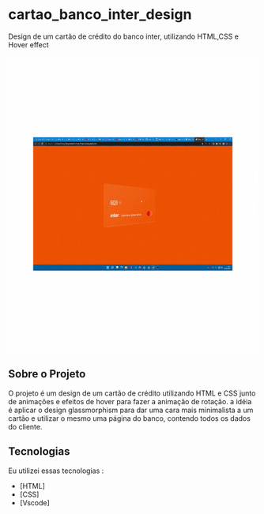 # cartao_banco_inter_design


 Design de um cartão de crédito do banco inter, utilizando HTML,CSS e Hover effect
 
<p align="center">
 <img width="750" height="600" src="https://github.com/viniciusgo61/cartao/blob/master/img/gif.gif">

## Sobre o Projeto

O projeto é um design de um cartão de crédito utilizando HTML e CSS junto de animações e efeitos de hover para fazer a animação de rotação.
a idéia é aplicar o design glassmorphism para dar uma cara mais minimalista a um cartão e utilizar o mesmo uma página do banco, contendo todos os dados do cliente.

## Tecnologias

Eu utilizei essas tecnologias :

- [HTML]
- [CSS]
- [Vscode]
